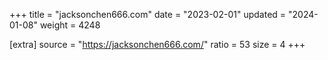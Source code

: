 +++
title = "jacksonchen666.com"
date = "2023-02-01"
updated = "2024-01-08"
weight = 4248

[extra]
source = "https://jacksonchen666.com/"
ratio = 53
size = 4
+++
